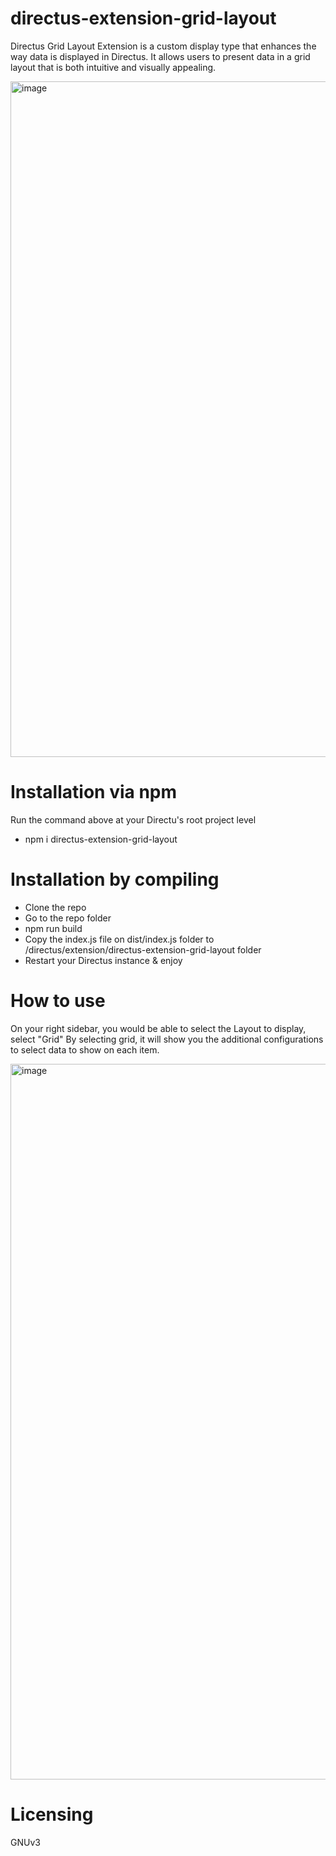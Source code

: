 # directus-extension-grid-layout

Directus Grid Layout Extension is a custom display type that enhances the way data is displayed in Directus. It allows users to present data in a grid layout that is both intuitive and visually appealing. 

<img width="1081" alt="image" src="https://user-images.githubusercontent.com/68498487/227259474-29bd14cd-e600-4054-b2a7-4c70b35035fa.png">


# Installation via npm

Run the command above at your Directu's root project level

- npm i directus-extension-grid-layout

# Installation by compiling

- Clone the repo
- Go to the repo folder
- npm run build
- Copy the index.js file on dist/index.js folder to /directus/extension/directus-extension-grid-layout folder
- Restart your Directus instance & enjoy

# How to use

On your right sidebar, you would be able to select the Layout to display, select "Grid"
By selecting grid, it will show you the additional configurations to select data to show on each item.

<img width="1145" alt="image" src="https://user-images.githubusercontent.com/68498487/227258661-10799f6d-b29c-4e4c-b6be-fb41bb9dc1d1.png">

# Licensing

GNUv3


